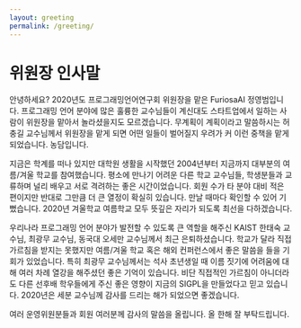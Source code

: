 ```yaml
---
layout: greeting
permalink: /greeting/
---
```


# 위원장 인사말

안녕하세요?
2020년도 프로그래밍언어연구회 위원장을 맡은 FuriosaAI 정영범입니다.
프로그래밍 언어 분야에 많은 훌륭한 교수님들이 계신대도 스타트업에서 일하는 사람이 위원장을 맡아서 놀라셨을지도 모르겠습니다. 무계획이 계획이라고 말씀하시는 허충길 교수님께서 위원장을 맡게 되면 어떤 일들이 벌어질지 우려가 커 이런 중책을 맡게 되었습니다. 농담입니다.

지금은 학계를 떠나 있지만 대학원 생활을 시작했던 2004년부터 지금까지 대부분의 여름/겨울 학교를 참여했습니다. 평소에 만나기 어려운 다른 학교 교수님들, 학생분들과 교류하며 널리 배우고 서로 격려하는 좋은 시간이었습니다. 회원 수가 타 분야 대비 적은 편이지만 반대로 그만큼 더 큰 열정이 확실히 있습니다. 만날 때마다 확인할 수 있어 기뻤습니다. 2020년 겨울학교 여름학교 모두 뜻깊은 자리가 되도록 최선을 다하겠습니다. 
 
우리나라 프로그래밍 언어 분야가 발전할 수 있도록  큰 역할을 해주신 KAIST 한태숙 교수님, 최광무 교수님, 동국대 오세만 교수님께서 최근 은퇴하셨습니다. 학교가 달라 직접 가르침을 받지는 못했지만 여름/겨울 학교 혹은 해외 컨퍼런스에서 좋은 말씀을 들을 기회가 있었습니다. 특히 최광무 교수님께서는 석사 초년생일 때 이름 짓기에 어려움에 대해 여러 차례 열강을 해주셨던 좋은 기억이 있습니다. 비단 직접적인 가르침이 아니더라도 다른 선후배 학우들에게 주신 좋은 영향이 지금의 SIGPL을 만들었다고 믿고 있습니다. 2020년은 세분 교수님께 감사를 드리는 해가 되었으면 좋겠습니다. 

여러 운영위원분들과 회원 여러분께 감사의 말씀을 올립니다. 올 한해 잘 부탁드립니다.
